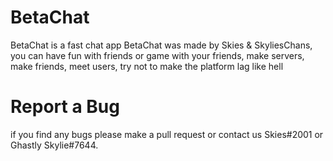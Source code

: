 # BetaChat
BetaChat is a fast chat app BetaChat was made by Skies & SkyliesChans, you can have fun with friends or game with your friends, make servers, make friends, meet users, try not to make the platform lag like hell

# Report a Bug
if you find any bugs please make a pull request or contact us Skies#2001 or Ghastly Skylie#7644.
